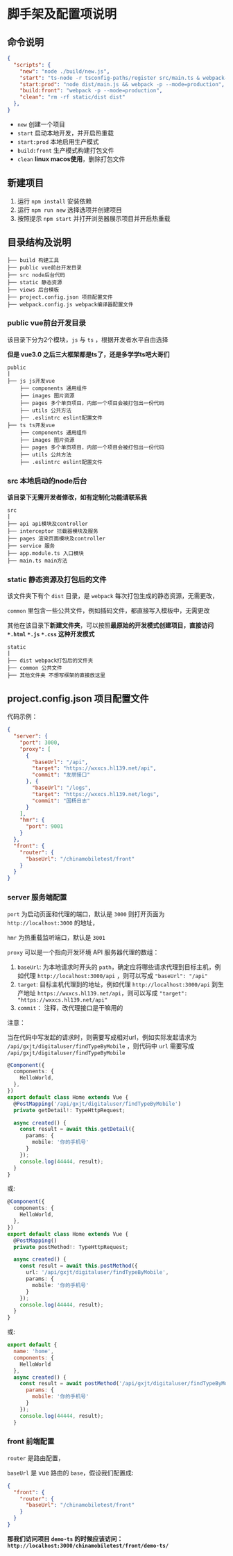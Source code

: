 # 脚手架及配置项说明

## 命令说明

```json
{
  "scripts": {
    "new": "node ./build/new.js",
    "start": "ts-node -r tsconfig-paths/register src/main.ts & webpack-dev-server --watch --mode=development --progress --devtool '#source-map'",
    "start:prod": "node dist/main.js && webpack -p --mode=production",
    "build:front": "webpack -p --mode=production",
    "clean": "rm -rf static/dist dist"
  },
}
```

- `new` 创建一个项目
- `start` 启动本地开发，并开启热重载
- `start:prod` 本地启用生产模式
- `build:front` 生产模式构建打包文件
- `clean` **linux macos使用**，删除打包文件


## 新建项目

1. 运行 `npm install` 安装依赖
2. 运行 `npm run new` 选择选项并创建项目
3. 按照提示 `npm start` 并打开浏览器展示项目并开启热重载


## 目录结构及说明

```
├── build 构建工具
├── public vue前台开发目录
├── src node后台代码
├── static 静态资源
├── views 后台模板
├── project.config.json 项目配置文件
├── webpack.config.js webpack编译器配置文件
```

### public vue前台开发目录

该目录下分为2个模块，`js` 与 `ts` ，根据开发者水平自由选择

**但是 vue3.0 之后三大框架都是ts了，还是多学学ts吧大哥们**

```
public
|
├── js js开发vue
    ├── components 通用组件
    ├── images 图片资源
    ├── pages 多个单页项目，内部一个项目会被打包出一份代码
    ├── utils 公共方法
    ├── .eslintrc eslint配置文件
├── ts ts开发vue
    ├── components 通用组件
    ├── images 图片资源
    ├── pages 多个单页项目，内部一个项目会被打包出一份代码
    ├── utils 公共方法
    ├── .eslintrc eslint配置文件
```

### src 本地启动的node后台

**该目录下无需开发者修改，如有定制化功能请联系我**

```
src
|
├── api api模块及controller
├── interceptor 拦截器模块及服务
├── pages 渲染页面模块及controller
├── service 服务
├── app.module.ts 入口模块
├── main.ts main方法
```

### static 静态资源及打包后的文件

该文件夹下有个 `dist` 目录，是 `webpack` 每次打包生成的静态资源，无需更改，

`common` 里包含一些公共文件，例如插码文件，都直接写入模板中，无需更改

其他在该目录下**新建文件夹**，可以按照**最原始的开发模式创建项目，直接访问 `*.html` `*.js` `*.css` 这种开发模式**

```
static
|
├── dist webpack打包后的文件夹
├── common 公共文件
├── 其他文件夹 不想写框架的直接放这里
```


## project.config.json 项目配置文件

代码示例：

```json
{
  "server": {
    "port": 3000,
    "proxy": [
      {
        "baseUrl": "/api",
        "target": "https://wxxcs.hl139.net/api",
        "commit": "友朋接口"
      }, {
        "baseUrl": "/logs",
        "target": "https://wxxcs.hl139.net/logs",
        "commit": "国杨日志"
      }
    ],
    "hmr": {
      "port": 9001
    }
  },
  "front": {
    "router": {
      "baseUrl": "/chinamobiletest/front"
    }
  }
}
```

### server 服务端配置

`port` 为启动页面和代理的端口，默认是 `3000` 则打开页面为 `http://localhost:3000` 的地址，

`hmr` 为热重载监听端口，默认是 `3001`

`proxy` 可以是一个指向开发环境 API 服务器代理的数组：

1. `baseUrl`: 为本地请求时开头的 `path`，确定应将哪些请求代理到目标主机，例如代理 `http://localhost:3000/api` ，则可以写成 `"baseUrl": "/api"`
2. `target`: 目标主机代理到的地址，例如代理 `http://localhost:3000/api` 到生产地址 `https://wxxcs.hl139.net/api`，则可以写成 `"target": "https://wxxcs.hl139.net/api"`
3. `commit`： 注释，改代理接口是干嘛用的

注意：

当在代码中写发起的请求时，则需要写成相对url，例如实际发起请求为 `/api/gxjt/digitaluser/findTypeByMobile` ，则代码中 `url` 需要写成 `/api/gxjt/digitaluser/findTypeByMobile`

```typescript
@Component({
  components: {
    HelloWorld,
  },
})
export default class Home extends Vue {
  @PostMapping('/api/gxjt/digitaluser/findTypeByMobile')
  private getDetail!: TypeHttpRequest;

  async created() {
    const result = await this.getDetail({
      params: {
        mobile: '你的手机号'
      }
    });
    console.log(44444, result);
  }
}
```

或:

```typescript
@Component({
  components: {
    HelloWorld,
  },
})
export default class Home extends Vue {
  @PostMapping()
  private postMethod!: TypeHttpRequest;

  async created() {
    const result = await this.postMethod({
      url: '/api/gxjt/digitaluser/findTypeByMobile',
      params: {
        mobile: '你的手机号'
      }
    });
    console.log(44444, result);
  }
}
```

或:

```javascript
export default {
  name: 'home',
  components: {
    HelloWorld
  },
  async created() {
    const result = await postMethod('/api/gxjt/digitaluser/findTypeByMobile', {
      params: {
        mobile: '你的手机号'
      }
    });
    console.log(44444, result);
  }

```

### front 前端配置

`router` 是路由配置，

`baseUrl` 是 vue 路由的 `base`，假设我们配置成:

```json
{
  "front": {
    "router": {
      "baseUrl": "/chinamobiletest/front"
    }
  }
}
```

**那我们访问项目 `demo-ts` 的时候应该访问：`http://localhost:3000/chinamobiletest/front/demo-ts/`**
